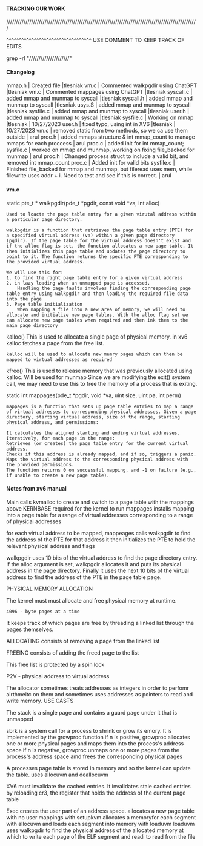 #### TRACKING OUR WORK

////////////////////////////////////////////////////////////////////////////////////////////////////

^^^^^^^^^^^^^^^^^^^^^^^^^^^^^^^^^^
USE COMMENT TO KEEP TRACK OF EDITS

grep -rl "/////////////////////"

#### Changelog


mmap.h | Created file |tlesniak
vm.c | Commented walkpgdir using ChatGPT |tlesniak
vm.c | Commented mappages using ChatGPT |tlesniak
syscall.c | added mmap and munmap to syscall |tlesniak
syscall.h | added mmap and munmap to syscall |tlesniak
usys.S | added mmap and munmap to syscall |tlesniak
sysfile.c | added mmap and munmap to syscall |tlesniak
user.h | added mmap and munmap to syscall |tlesniak
sysfile.c | Working on mmap |tlesniak | 10/27/2023
user.h | fixed typo, using int in XV6 |tlesniak | 10/27/2023
vm.c | removed static from two methods, so we ca use them outside | arul
proc.h | added mmaps structure & int mmap_count to manage mmaps for each proccess | arul
proc.c | added init for int mmap_count;
sysfile.c | worked on mmap and munmap, working on fixing file_backed for munmap | arul
proc.h | Changed process struct to include a valid bit, and removed int mmap_count
proc.c | Added init for valid bits
sysfile.c | Finished file_backed for mmap and munmap, but fileread uses mem, while filewrite uses addr + i. Need to test and see if this is correct. | arul

#### vm.c

static pte_t *
walkpgdir(pde_t *pgdir, const void \*va, int alloc)

    Used to loacte the page table entry for a given virutal address within a particular page directory.

    walkpgdir is a function that retrieves the page table entry (PTE) for a specified virtual address (va) within a given page directory (pgdir). If the page table for the virtual address doesn't exist and if the alloc flag is set, the function allocates a new page table. It then initializes this page table and updates the page directory to point to it. The function returns the specific PTE corresponding to the provided virtual address.

    We will use this for:
    1. to find the right page table entry for a given virtual address
    2. in lazy loading when an unmapped page is accessed.
        Handling the page faults involves finding the corresponding page table entry using walkpgdir and then loading the required file data into the page
    3. Page table initialization
        When mapping a file into a new area of memory, we will need to allocate and initialize new page tables. With the alloc flag set we can allocate new page tables when required and then ink them to the main page directory

kalloc()
This is used to allocate a single page of physical memory.
in xv6 kalloc fetches a page from the free list.

    kalloc will be used to allocate new memry pages which can then be mapped to virtual addresses as required

kfree()
This is used to release memory that was previously allocated using kalloc.
Will be used for munmap
Since we are modifying the exit() system call, we may need to use this to free the memory of a process that is exiting.

static int
mappages(pde_t *pgdir, void *va, uint size, uint pa, int perm)

    mappages is a function that sets up page table entries to map a range of virtual addresses to corresponding physical addresses. Given a page directory, starting virtual address, size of the range, starting physical address, and permissions:

    It calculates the aligned starting and ending virtual addresses.
    Iteratively, for each page in the range:
    Retrieves (or creates) the page table entry for the current virtual address.
    Checks if this address is already mapped, and if so, triggers a panic.
    Maps the virtual address to the corresponding physical address with the provided permissions.
    The function returns 0 on successful mapping, and -1 on failure (e.g., if unable to create a new page table).

#### Notes from xv6 manual

Main calls kvmalloc to create and switch to a page table with the mappings above KERNBASE required for the kernel to run
mappages installs mapping into a page table for a range of virtual addresses corresponding to a range of physical addresses

for each virtual address to be mapped, mappeages calls walkpgdir to find the address of the PTE for that address
it then initializes the PTE to hold the relevant physical address and flags

walkpgdir uses 10 bits of the virtual address to find the page directory entry. If the alloc argument is set, walkpgdir allocates it and puts its physical address in the page directory. Finally it uses the next 10 bits of the virtual address to find the address of the PTE in the page table page.

PHYSICAL MEMORY ALLOCATION

The kernel must must allocate and free physical memory at runtime.

    4096 - byte pages at a time

It keeps track of which pages are free by threading a linked list through the pages themselves.

ALLOCATING
consists of removing a page from the linked list

FREEING
consists of adding the freed page to the list

This free list is protected by a spin lock

P2V - physical address to virtual address

The allocator sometimes treats addresses as integers in order to perfomr airthmeitc on them and sometimes uses addresses as pointers to read and write memory.
USE CASTS

The stack is a single page and contains a guard page under it that is unmapped

sbrk is a system call for a process to shrink or grow its emory.
It is implemented by the growproc function
if n is positive, growproc allocates one or more physical pages and maps them into the process's address space
if n is negative, growproc unmaps one or more pages from the process's address space amd frees the corresponding physical pages

A processes page table is stored in memory and so the kernel can update the table.
uses allocuvm and deallocuvm

XV6 must invalidate the cached entries. It invalidates stale cached entries by reloading cr3, the register that holds the address of the current page table

Exec creates the user part of an address space.
allocates a new page table with no user mappings with setupkvm
allocates a memoryfor each segment with allocuvm
and loads each segment into memory with loaduvm
loaduvm uses walkpgdir to find the physical address of the allocated memory at which to write each page
of the ELF segment and readi to read from the file
